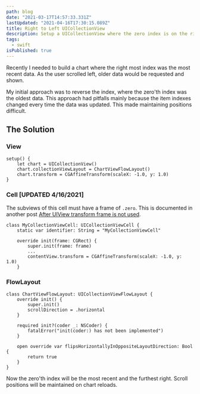 ```yaml
---
path: blog
date: "2021-03-17T14:57:33.331Z"
lastUpdated: "2021-04-16T17:30:15.089Z"
title: Right to Left UICollectionView
description: Setup a UICollectionView where the zero index is on the right
tags:
  - swift
isPublished: true
---
```


Recently I needed to build a chart where the right most index was the most recent data. As the user scrolled left, older data would be requested and shown.

My initial approach was to reverse the index, where the zero'th index was the oldest data. This approach had pitfalls mainly because the item indexes changed every time the data was updated. This made maintaining positions difficult.

## The Solution

### View

```
setup() {
    let chart = UICollectionView()
    chart.collectionViewLayout = ChartViewFlowLayout()
    chart.transform = CGAffineTransform(scaleX: -1.0, y: 1.0)
}
```

### Cell [UPDATED 4/16/2021]

The subviews of this cell must have a frame of `.zero`. This is documented in another post [After UIView transform frame is not used](https://marcusmth.com/after-uiview-transform-frame-is-not-used/).

```
class MyCollectionViewCell: UICollectionViewCell {
    static var identifier: String = "MyCollectionViewCell"

    override init(frame: CGRect) {
        super.init(frame: frame)
        ...
        contentView.transform = CGAffineTransform(scaleX: -1.0, y: 1.0)
    }
```

### FlowLayout

```
class ChartViewFlowLayout: UICollectionViewFlowLayout {
    override init() {
        super.init()
        scrollDirection = .horizontal
    }

    required init?(coder _: NSCoder) {
        fatalError("init(coder:) has not been implemented")
    }

    open override var flipsHorizontallyInOppositeLayoutDirection: Bool {
        return true
    }
}
```

Now the zero'th index will be the most recent and the furthest right. Scroll positions will be maintained on chart reloads.

